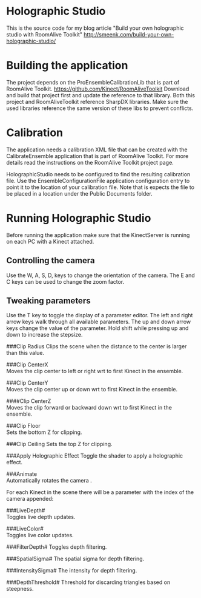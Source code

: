 # Holographic Studio

This is the source code for my blog article "Build your own holographic studio with RoomAlive Toolkit"
http://smeenk.com/build-your-own-holographic-studio/

# Building the application
The project depends on the ProEnsembleCalibrationLib that is part of RoomAlive Toolkit. https://github.com/Kinect/RoomAliveToolkit Download and build that project first and update the reference to that library.
Both this project and RoomAliveToolkit reference SharpDX libraries. Make sure the used libraries reference the same version of these libs to prevent conflicts.

# Calibration 
The application needs a calibration XML file that can be created with the CalibrateEnsemble application that is part of RoomAlive Toolkit. For more details read the instructions on the RoomAlive Toolkit project page. 

HolographicStudio needs to be configured to find the resulting calibration file. Use the EnsembleConfigurationFile application configuration entry to point it to the location of your calibration file. Note that is expects the file to be placed in a location under the Public Documents folder.

# Running Holographic Studio
Before running the application make sure that the KinectServer is running on each PC with a Kinect attached.

## Controlling the camera

Use the W, A, S, D, keys to change the orientation of the camera.
The E and C keys can be used to change the zoom factor.

## Tweaking parameters

Use the T key to toggle the display of a parameter editor.
The left and right arrow keys walk through all available parameters.
The up and down arrow keys change the value of the parameter.
Hold shift while pressing up and down to increase the stepsize.

###Clip Radius
Clips the scene when the distance to the center is larger than this value.

###Clip CenterX   
Moves the clip center to left or right wrt to first Kinect in the ensemble.

###Clip CenterY      
Moves the clip center up or down wrt to first Kinect in the ensemble.

####Clip CenterZ   
Moves the clip forward or backward down wrt to first Kinect in the ensemble.

###Clip Floor        
Sets the bottom Z for clipping.

###Clip Ceiling 
Sets the top Z for clipping. 

###Apply Holographic Effect
Toggle the shader to apply a holographic effect.

###Animate         
Automatically rotates the camera .

For each Kinect in the scene there will be a parameter with the index of the camera appended:

###LiveDepth#     
Toggles live depth updates.

###LiveColor#     
Toggles live color updates.

###FilterDepth# 
Toggles depth filtering.

###SpatialSigma# 
The spatial sigma for depth filtering.

###IntensitySigma# 
The intensity for depth filtering.

###DepthThreshold# 
Threshold for discarding triangles based on steepness.

